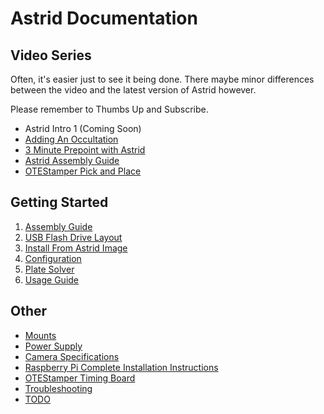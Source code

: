 # Astrid Documentation

## Video Series

Often, it's easier just to see it being done. There maybe minor differences between the video and the latest version of Astrid however.

Please remember to Thumbs Up and Subscribe.

* Astrid Intro 1 (Coming Soon)
* [Adding An Occultation](https://www.youtube.com/watch?v=qj_bfFR_L3A)
* [3 Minute Prepoint with Astrid](https://www.youtube.com/watch?v=myGppMeeMI0)
* [Astrid Assembly Guide](https://www.youtube.com/watch?v=mhg2wGE4-7w)
* [OTEStamper Pick and Place](https://www.youtube.com/watch?v=rZjZhLjhxiA)

## Getting Started

1. [Assembly Guide](AssemblyGuide.md)
2. [USB Flash Drive Layout](FlashDriveLayout.md)
3. [Install From Astrid Image](InstallImage.md)
4. [Configuration](Configuration.md)
5. [Plate Solver](Platesolver.md)
6. [Usage Guide](UsageGuide.md)

## Other
* [Mounts](Mounts.md)
* [Power Supply](PowerSupply.md)
* [Camera Specifications](Camera.md)
* [Raspberry Pi Complete Installation Instructions](InstallComplete.md)
* [OTEStamper Timing Board](OTEStamper.md)
* [Troubleshooting](Troubleshooting.md)
* [TODO](TODO.md)
